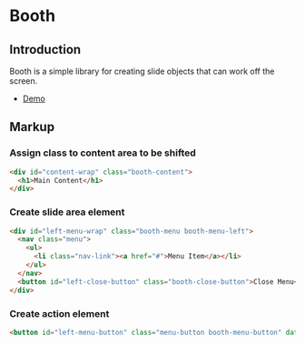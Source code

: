 # Booth
## Introduction
Booth is a simple library for creating slide objects that can work off the screen.

* [Demo](https://ndex30.github.io/projects/booth/)

## Markup
### Assign class to content area to be shifted
```html
<div id="content-wrap" class="booth-content">
  <h1>Main Content</h1>
</div>
```
### Create slide area element
```HTML
<div id="left-menu-wrap" class="booth-menu booth-menu-left">
  <nav class="menu">
    <ul>
      <li class="nav-link"><a href="#">Menu Item</a></li>
    </ul>
  </nav>
  <button id="left-close-button" class="booth-close-button">Close Menu</button>
</div>
```
### Create action element
```HTML
<button id="left-menu-button" class="menu-button booth-menu-button" data-booth-options="{location: left,contentid: content-wrap, closebtnid: left-close-button, menuwrapid: left-menu-wrap}">LEFT</button>
```

